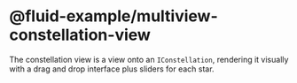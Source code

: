 # @fluid-example/multiview-constellation-view

The constellation view is a view onto an `IConstellation`, rendering it visually with a drag and drop interface plus sliders for each star.

